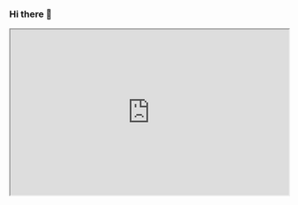 ### Hi there 👋

<iframe
  src="https://codepen.io/team/codepen/embed/preview/PNaGbb"
  style="width:100%; height:300px;"
></iframe>

<!--
**walpolea/walpolea** is a ✨ _special_ ✨ repository because its `README.md` (this file) appears on your GitHub profile.

Here are some ideas to get you started:

- 🔭 I’m currently working on ...
- 🌱 I’m currently learning ...
- 👯 I’m looking to collaborate on ...
- 🤔 I’m looking for help with ...
- 💬 Ask me about ...
- 📫 How to reach me: ...
- 😄 Pronouns: ...
- ⚡ Fun fact: ...
-->
